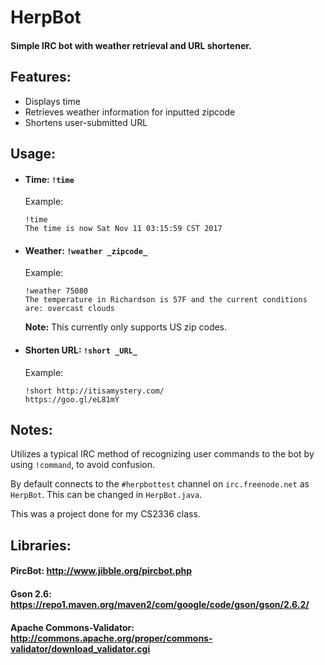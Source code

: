 # HerpBot
#### Simple IRC bot with weather retrieval and URL shortener.

## Features:
* Displays time
* Retrieves weather information for inputted zipcode
* Shortens user-submitted URL

## Usage:
* #### Time: `!time`
   Example:
   ```
   !time
   The time is now Sat Nov 11 03:15:59 CST 2017
   ```
* #### Weather: `!weather _zipcode_`
   Example:
   ```
   !weather 75080
   The temperature in Richardson is 57F and the current conditions are: overcast clouds
   ```
   **Note:** This currently only supports US zip codes.
* #### Shorten URL: `!short _URL_`
   Example:
   ```
   !short http://itisamystery.com/
   https://goo.gl/eL81mY
   ```
   
## Notes:
Utilizes a typical IRC method of recognizing user commands to the bot by using `!command`, to avoid confusion.

By default connects to the `#herpbottest` channel on `irc.freenode.net` as `HerpBot`. This can be changed in `HerpBot.java`.

This was a project done for my CS2336 class.

## Libraries:
#### PircBot: http://www.jibble.org/pircbot.php
#### Gson 2.6: https://repo1.maven.org/maven2/com/google/code/gson/gson/2.6.2/
#### Apache Commons-Validator: http://commons.apache.org/proper/commons-validator/download_validator.cgi